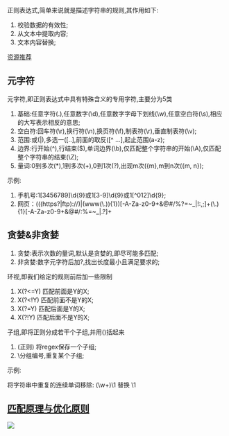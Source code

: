正则表达式,简单来说就是描述字符串的规则,其作用如下:

1. 校验数据的有效性;
2. 从文本中提取内容;
3. 文本内容替换;

[资源推荐](https://regex101.com/)

## 元字符

元字符,即正则表达式中具有特殊含义的专用字符,主要分为5类

1. 基础:任意字符(.),任意数字(\d),任意数字字母下划线(\w),任意空白符(\s),相应的大写表示相反的意思;
2. 空白符:回车符(\r),换行符(\n),换页符(\f),制表符(\r),垂直制表符(\v);
3. 范围:或(|),多选一([..],前面的取反([^ ...],起止范围(a-z);
4. 边界:行开始(^),行结束($),单词边界(\b),仅匹配整个字符串的开始(\A),仅匹配整个字符串的结束(\Z);
5. 量词:0到多次(*),1到多次(+),0到1次(?),出现m次({m},m到n次({m, n});

示例:

1. 手机号:1[3456789]\d{9}或1[3-9]\d{9}或1[^012]\d{9};
2. 网页：(((https?|ftp)://)|(www(\\.)){1})[-A-Za-z0-9+&@#/%?=~_|!:,;]+(\\.){1}[-A-Za-z0-9+&@#/:%=~_|.?]+

## 贪婪&非贪婪

1. 贪婪:表示次数的量词,默认是贪婪的,即尽可能多匹配;
2. 非贪婪:数字元字符后加?,找出长度最小且满足要求的;

环视,即我们给定的规则前后加一些限制

1. X(?<=Y) 匹配前面是Y的X;
2. X(?<!Y) 匹配前面不是Y的X;
3. X(?=Y) 匹配后面是Y的X;
4. X(?!Y) 匹配后面不是Y的X;

子组,即将正则分成若干个子组,并用()括起来

1. (正则) 将regex保存一个子组;
2. \分组编号,重复某个子组;

示例: 

将字符串中重复的连续单词移除: (\w+)\1 替换 \1

## [匹配原理与优化原则](https://time.geekbang.org/column/article/258191?utm_campaign=guanwang&utm_source=baidu-ad&utm_medium=ppzq-pc&utm_content=title&utm_term=baidu-ad-ppzq-title)

![](https://static001.geekbang.org/resource/image/bd/0b/bddcyy348af2539aeedd72a7ebe5390b.png)



